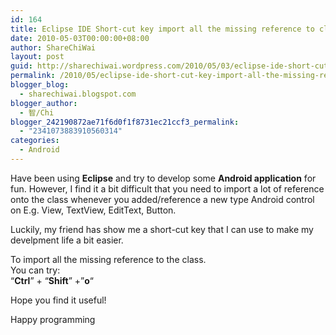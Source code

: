 ```yaml
---
id: 164
title: Eclipse IDE Short-cut key import all the missing reference to class.
date: 2010-05-03T00:00:00+08:00
author: ShareChiWai
layout: post
guid: http://sharechiwai.wordpress.com/2010/05/03/eclipse-ide-short-cut-key-import-all-the-missing-reference-to-class
permalink: /2010/05/eclipse-ide-short-cut-key-import-all-the-missing-reference-to-class/
blogger_blog:
  - sharechiwai.blogspot.com
blogger_author:
  - 智/Chi
blogger_242190872ae71f6d0f1f8731ec21ccf3_permalink:
  - "2341073883910560314"
categories:
  - Android
---
```

Have been using **Eclipse** and try to develop some **Android application** for fun. However, I find it a bit difficult that you need to import a lot of reference onto the class whenever you added/reference a new type Android control on E.g. View, TextView, EditText, Button. 

Luckily, my friend has show me a short-cut key that I can use to make my develpment life a bit easier.

To import all the missing reference to the class.  
You can try:  
&#8220;**Ctrl**&#8221; + &#8220;**Shift**&#8221; +&#8221;**o**&#8220;

Hope you find it useful!

Happy programming